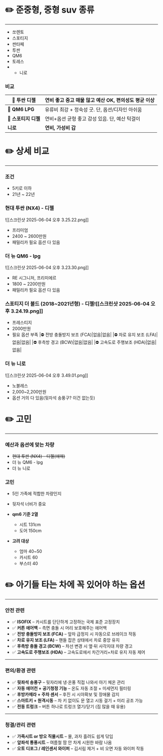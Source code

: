 # ✏️ 준중형, 중형 suv 종류
---
- 쏘렌토
- 스포티지
- 싼타페
- 투싼
- QM6
- 토레스
- + 니로

### 비교

| 🥇 **투싼 디젤**   | 연비 좋고 중고 매물 많고 예산 OK, 편의성도 평균 이상 |
| -------------- | -------------------------------- |
| 🥈 **QM6 LPG** | 유류비 최강 + 정숙성 굿. 단, 옵션/디자인 아쉬움    |
| 🥉 **스포티지 디젤** | 연비+옵션 균형 좋고 감성 있음. 단, 예산 턱걸이     |
| **니로**         | **연비, 가성비 갑**                    |

# ✏️ 상세 비교
---
### 조건
- 5키로 이하
- 21년 ~ 22년

### 현대 투싼 (NX4) - 디젤
![[스크린샷 2025-06-04 오후 3.25.22.png]]
- 프리미엄
- 2400 ~ 2600만원
-  패밀리카 필요 옵션 다 있음
### 더 뉴 QM6 - lpg
![[스크린샷 2025-06-04 오후 3.23.30.png]]
- RE 시그니처,  프리미에르
- 1800 ~ 2200만원
-  패밀리카 필요 옵션 다 있음
### 스포티지 더 볼드 (2018~2021년형) - 디젤![[스크린샷 2025-06-04 오후 3.24.19.png]]
- 프레스티지
- 2000만원
- 필요 옵션 부족
|⛔ 전방 충돌방지 보조 (FCA)|없음|없음|
|⛔ 차로 유지 보조 (LFA)|없음|없음|
|⛔ 후측방 경고 (BCW)|없음|없음|
|⛔ 고속도로 주행보조 (HDA)|없음|없음|
### 더 뉴 니로
![[스크린샷 2025-06-04 오후 3.49.01.png]]
- 노블레스
- 2,000~2,200만원
- 옵션 거의 다 있음(뒷자석 송풍구? 이건 없는듯)

# ✏️ 고민
---
### 예산과 옵션에 맞는 차량
- ~~현대 투싼 (NX4) - 디젤(애매)~~
- 더 뉴 QM6 - lpg
- 더 뉴 니로

### 고민
- 5인 가족에 적합한 차량인지 
- 뒷자석 너비가 중요
- **qm6 기준 2열** 
	- 시트 131cm
	- 도어 150cm
	
- **고려 대상**
	- 엄마 40~50
	- 카시트 60
	- 부스터 40

# ✏️ 아기들 타는 차에 꼭 있어야 하는 옵션
---

### **안전 관련**

- ✅ **ISOFIX** – 카시트를 단단하게 고정하는 국제 표준 고정장치
- ✅ **커튼 에어백** – 측면 충돌 시 머리 보호해주는 에어백
- ✅ **전방 충돌방지 보조 (FCA)** – 앞차 급정지 시 자동으로 브레이크 작동
- ✅ **차로 유지 보조 (LFA)** – 핸들 잡은 상태에서 차로 중앙 유지
- ✅ **후측방 충돌 경고 (BCW)** – 차선 변경 시 옆·뒤 사각지대 차량 경고
- ✅ **고속도로 주행보조 (HDA)** – 고속도로에서 차간거리+차로 유지 자동 제어

---

### **편의/환경 관련**

- ✅ **뒷좌석 송풍구** – 뒷자리에 냉·온풍 직접 나와서 아기 체온 관리
- ✅ **자동 에어컨 + 공기청정 기능** – 온도 자동 조절 + 미세먼지 필터링
- ✅ **후방카메라 + 주차 센서** – 후진 시 시야확보 및 장애물 감지
- ✅ **스마트키 + 원격시동** – 차 키 없이도 문 열고 시동 걸기 + 미리 공조 가능
- ✅ **전동 트렁크** – 버튼 하나로 트렁크 열기/닫기 (짐 많을 때 유용)

---

### **청결/관리 관련**

- ✅ **가죽시트 or 방오 직물시트** – 물, 과자 흘려도 쉽게 닦임
- ✅ **앞좌석 통풍시트** – 여름철 땀 안 차게 시원한 바람 나옴
- ✅ **오토 디포그 / 레인센서 와이퍼** – 김서림 제거 + 비 오면 자동 와이퍼 작동